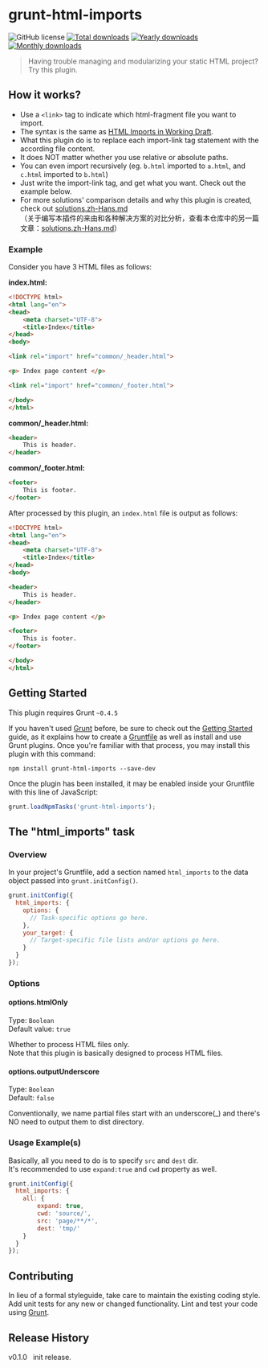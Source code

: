 # grunt-html-imports

![GitHub license](https://img.shields.io/github/license/ben-yip/grunt-html-imports.svg)
[![Total downloads](https://img.shields.io/npm/dt/grunt-html-imports.svg)](https://www.npmjs.com/package/grunt-html-imports)
[![Yearly downloads](https://img.shields.io/npm/dy/grunt-html-imports.svg)](https://www.npmjs.com/package/grunt-html-imports)
[![Monthly downloads](https://img.shields.io/npm/dm/grunt-html-imports.svg)](https://www.npmjs.com/package/grunt-html-imports)

> Having trouble managing and modularizing your static HTML project?  
  Try this plugin.

## How it works?

- Use a `<link>` tag to indicate which html-fragment file you want to import.
- The syntax is the same as [HTML Imports in Working Draft](https://developer.mozilla.org/en-US/docs/Web/Web_Components/HTML_Imports).
- What this plugin do is to replace each import-link tag statement with the according file content.
- It does NOT matter whether you use relative or absolute paths.
- You can even import recursively (eg. `b.html` imported to `a.html`, and `c.html` imported to `b.html`)
- Just write the import-link tag, and get what you want. Check out the example below.
- For more solutions' comparison details and why this plugin is created, check out [solutions.zh-Hans.md](solutions.zh-Hans.md)  
  （关于编写本插件的来由和各种解决方案的对比分析，查看本仓库中的另一篇文章：[solutions.zh-Hans.md](solutions.zh-Hans.md)）

### Example

Consider you have 3 HTML files as follows:

**index.html:**

```html  
<!DOCTYPE html>
<html lang="en">
<head>
    <meta charset="UTF-8">
    <title>Index</title>
</head>
<body>

<link rel="import" href="common/_header.html">

<p> Index page content </p>

<link rel="import" href="common/_footer.html">

</body>
</html>
```

**common/_header.html:**

```html  
<header>
    This is header.
</header>
```

**common/_footer.html:**

```html 
<footer>
    This is footer.
</footer>
```

After processed by this plugin, an `index.html` file is output as follows:

```html  
<!DOCTYPE html>
<html lang="en">
<head>
    <meta charset="UTF-8">
    <title>Index</title>
</head>
<body>

<header>
    This is header.
</header>

<p> Index page content </p>

<footer>
    This is footer.
</footer>

</body>
</html>
```


## Getting Started
This plugin requires Grunt `~0.4.5`

If you haven't used [Grunt](http://gruntjs.com/) before, be sure to check out the [Getting Started](http://gruntjs.com/getting-started) guide, as it explains how to create a [Gruntfile](http://gruntjs.com/sample-gruntfile) as well as install and use Grunt plugins. Once you're familiar with that process, you may install this plugin with this command:

```shell
npm install grunt-html-imports --save-dev
```

Once the plugin has been installed, it may be enabled inside your Gruntfile with this line of JavaScript:

```js
grunt.loadNpmTasks('grunt-html-imports');
```

## The "html_imports" task

### Overview
In your project's Gruntfile, add a section named `html_imports` to the data object passed into `grunt.initConfig()`.

```js
grunt.initConfig({
  html_imports: {
    options: {
      // Task-specific options go here.
    },
    your_target: {
      // Target-specific file lists and/or options go here.
    }
  }
});
```

### Options

#### options.htmlOnly
Type: `Boolean`  
Default value: `true`

Whether to process HTML files only.  
Note that this plugin is basically designed to process HTML files.

#### options.outputUnderscore
Type: `Boolean`  
Default: `false`

Conventionally, we name partial files start with an underscore(_) and there's NO need to output them to dist directory.
          

### Usage Example(s)

Basically, all you need to do is to specify `src` and `dest` dir.  
It's recommended to use `expand:true` and `cwd` property as well.

```js
grunt.initConfig({
  html_imports: {
    all: {
        expand: true,
        cwd: 'source/',
        src: 'page/**/*',
        dest: 'tmp/'
    }
  }
});
```

## Contributing
In lieu of a formal styleguide, take care to maintain the existing coding style. Add unit tests for any new or changed functionality. Lint and test your code using [Grunt](http://gruntjs.com/).

## Release History
v0.1.0 &nbsp; init release.